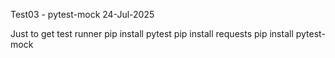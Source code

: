Test03 - pytest-mock
24-Jul-2025

Just to get test runner
pip install pytest
pip install requests
pip install pytest-mock
